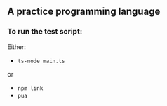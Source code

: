 ## A practice programming language

### To run the test script:

Either:

- `ts-node main.ts`

or

- `npm link`
- `pua`
